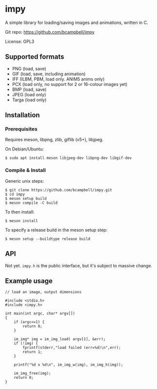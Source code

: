 # impy

A simple library for loading/saving images and animations, written in C.

Git repo: https://github.com/bcampbell/impy

License: GPL3

## Supported formats

* PNG (load, save)
* GIF (load, save, including animation)
* IFF (ILBM, PBM, load only. ANIM5 anims only)
* PCX (load only, no support for 2 or 16-colour images yet)
* BMP (load, save)
* JPEG (load only)
* Targa (load only)

## Installation

### Prerequisites

Requires meson, libpng, zlib, giflib (v5+), libjpeg.

On Debian/Ubuntu:

```
$ sudo apt install meson libjpeg-dev libpng-dev libgif-dev
```

### Compile & Install

Generic unix steps:

    $ git clone https://github.com/bcampbell/impy.git
    $ cd impy
    $ meson setup build
    $ meson compile -C build

To then install:

    $ meson install

To specify a release build in the meson setup step:

    $ meson setup --buildtype release build

## API

Not yet. `impy.h` is the public interface, but it's subject to massive change.

## Example usage

    // load an image, output dimensions

    #include <stdio.h>
    #include <impy.h>

    int main(int argc, char* argv[])
    {
        if (argc<=1) {
            return 0;
        }

        im_img* img = im_img_load( argv[1], &err);
        if (!img) {
            fprintf(stderr,"load failed (err=%d)\n",err);
            return 1;
        }

        printf("%d x %d\n", im_img_w(img), im_img_h(img));

        im_img_free(img);
        return 0;
    }


